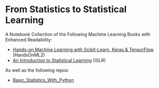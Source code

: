 # From Statistics to Statistical Learning

A Notebook Collection of the Following Machine Learning Books with Enhanced Readability:

- [Hands-on Machine Learning with Scikit-Learn, Keras & TensorFlow](https://www.oreilly.com/library/view/hands-on-machine-learning/9781492032632/) (HandsOnML2)
- [An Introduction to Statistical Learning](https://www.statlearning.com/) (ISLR)

As well as the following repos:

- [Basic_Statistics_With_Python](https://github.com/MacroAnalyst/Basic_Statistics_With_Python)
